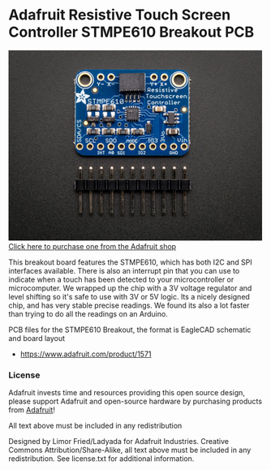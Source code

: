 # Adafruit Resistive Touch Screen Controller STMPE610 Breakout PCB
<a href="http://www.adafruit.com/products/1571"><img src="assets/image.jpg?raw=true" width="500px"><br/>
Click here to purchase one from the Adafruit shop</a>

This breakout board features the STMPE610, which has both I2C and SPI interfaces available. There is also an interrupt pin that you can use to indicate when a touch has been detected to your microcontroller or microcomputer. We wrapped up the chip with a 3V voltage regulator and level shifting so it's safe to use with 3V or 5V logic. Its a nicely designed chip, and has very stable precise readings. We found its also a lot faster than trying to do all the readings on an Arduino.

PCB files for the STMPE610 Breakout, the format is EagleCAD schematic and board layout
- https://www.adafruit.com/product/1571

### License

Adafruit invests time and resources providing this open source design, please support Adafruit and open-source hardware by purchasing products from [Adafruit](https://www.adafruit.com)!

All text above must be included in any redistribution

Designed by Limor Fried/Ladyada for Adafruit Industries.
Creative Commons Attribution/Share-Alike, all text above must be included in any redistribution. 
See license.txt for additional information.
